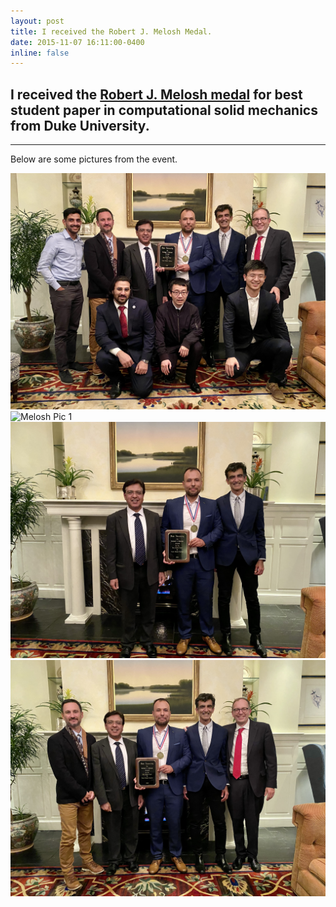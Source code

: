 ```yaml
---
layout: post
title: I received the Robert J. Melosh Medal.
date: 2015-11-07 16:11:00-0400
inline: false
---
```


## I received the <a href="https://cee.duke.edu/about/awards-honors/melosh-medal">Robert J. Melosh medal</a> for best student paper in computational solid mechanics from Duke University. 

***

Below are some pictures from the event.

![Melosh Pic 4](/assets/img/melosh_pic_4.jpeg)
![Melosh Pic 1](/assets/img/melosh_pic_1.jpeg)
![Melosh Pic 2](/assets/img/melosh_pic_2.jpeg)
![Melosh Pic 3](/assets/img/melosh_pic_3.jpeg)

